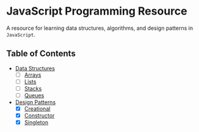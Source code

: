 # JavaScript Programming Resource
A resource for learning data structures, algorithms, and design patterns in `JavaScript`. 

## Table of Contents

- [Data Structures](/content/data-structures)
  - [ ] [Arrays](/content/data-structures/arrays.md)
  - [ ] [Lists](/content/data-structures/lists.md)
  - [ ] [Stacks](/content/data-structures/stack.md)
  - [ ] [Queues](/content/data-structures/queue.md)
- [Design Patterns](/content/design-patterns)
  - [x] [Creational](/content/design-patterns/creational.md)
  - [x] [Constructor](/content/design-patterns/constructor.md)
  - [x] [Singleton](/content/design-patterns/singleton.md)
